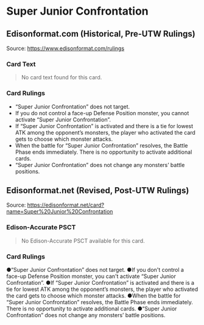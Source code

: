 # Super Junior Confrontation

## Edisonformat.com (Historical, Pre-UTW Rulings)

Source: https://www.edisonformat.com/rulings

### Card Text

> No card text found for this card.

### Card Rulings

*   “Super Junior Confrontation” does not target.
*   If you do not control a face-up Defense Position monster, you cannot activate “Super Junior Confrontation”.
*   If “Super Junior Confrontation” is activated and there is a tie for lowest ATK among the opponent’s monsters, the player who activated the card gets to choose which monster attacks.
*   When the battle for “Super Junior Confrontation” resolves, the Battle Phase ends immediately. There is no opportunity to activate additional cards.
*   “Super Junior Confrontation” does not change any monsters’ battle positions.

## Edisonformat.net (Revised, Post-UTW Rulings)

Source: https://edisonformat.net/card?name=Super%20Junior%20Confrontation

### Edison-Accurate PSCT

> No Edison-Accurate PSCT available for this card.

### Card Rulings

●“Super Junior Confrontation” does not target.
●If you don't control a face-up Defense Position monster, you can't activate “Super Junior Confrontation”.
●If “Super Junior Confrontation” is activated and there is a tie for lowest ATK among the opponent’s monsters, the player who activated the card gets to choose which monster attacks.
●When the battle for “Super Junior Confrontation” resolves, the Battle Phase ends immediately. There is no opportunity to activate additional cards.
●“Super Junior Confrontation” does not change any monsters’ battle positions.
            